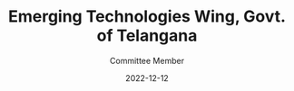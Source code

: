 ---
title: "Emerging Technologies Wing, Govt. of Telangana"
subtitle: "Committee Member"
subsubtitle: "Responsible AI Working Committee"
date: 2022-12-12
image: "https://media.licdn.com/dms/image/C561BAQHUvXFm8t0SSQ/company-background_10000/0/1623310598733/et_itec_gots_cover?e=2147483647&v=beta&t=drK3sT3sMICXaFUY1n_JDagNz-4Or6Emqwtj44xHydM"
link: "https://www.linkedin.com/posts/et-itec-gots_ai-telanganainnovation-responsibleai-activity-7158068445392080897-D4P_"
draft: false
weight: 7
caption:  "Responsible AI Working Committee by Telangana State is a dynamic collaboration of industry leaders, researchers, policymakers, developers, and civil society which is headed by Jayesh Ranjan as Chairman. Objectives of the committee are to support the government in ethically adopting AI, foster awareness and compliance with legal norms, develop principles, frameworks, and tools for responsible AI practices, and explore AI use cases for societal well-being."
---